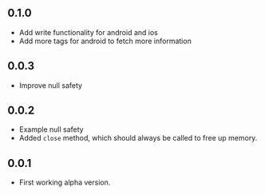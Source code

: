 ## 0.1.0

- Add write functionality for android and ios
- Add more tags for android to fetch more information

## 0.0.3

- Improve null safety

## 0.0.2

- Example null safety
- Added `close` method, which should always be called to free up memory.

## 0.0.1

- First working alpha version.

